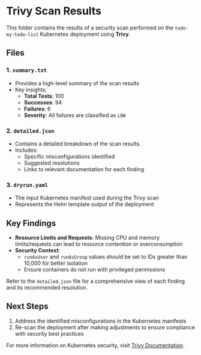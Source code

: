 # Trivy Scan Results

This folder contains the results of a security scan performed on the `todo-my-todo-list` Kubernetes deployment using **Trivy**.

## Files

### 1. `summary.txt`
- Provides a high-level summary of the scan results
- Key insights:
  - **Total Tests**: 100
  - **Successes**: 94
  - **Failures**: 6
  - **Severity**: All failures are classified as `LOW`

### 2. `detailed.json`
- Contains a detailed breakdown of the scan results.
- Includes:
  - Specific misconfigurations identified
  - Suggested resolutions
  - Links to relevant documentation for each finding

### 3. `dryrun.yaml`
- The input Kubernetes manifest used during the Trivy scan
- Represents the Helm template output of the deployment

## Key Findings
- **Resource Limits and Requests**: Missing CPU and memory limits/requests can lead to resource contention or overconsumption
- **Security Context**:
  - `runAsUser` and `runAsGroup` values should be set to IDs greater than 10,000 for better isolation
  - Ensure containers do not run with privileged permissions

Refer to the `detailed.json` file for a comprehensive view of each finding and its recommended resolution.

## Next Steps
1. Address the identified misconfigurations in the Kubernetes manifests
2. Re-scan the deployment after making adjustments to ensure compliance with security best practices

For more information on Kubernetes security, visit [Trivy Documentation](https://github.com/aquasecurity/trivy).
